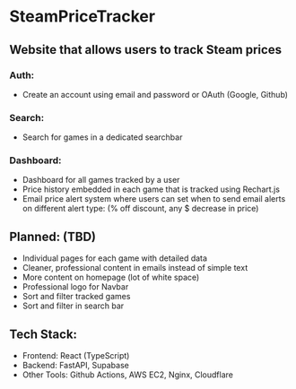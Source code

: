 # SteamPriceTracker

## Website that allows users to track Steam prices

### Auth:
- Create an account using email and password or OAuth (Google, Github)
### Search:
- Search for games in a dedicated searchbar
### Dashboard:
- Dashboard for all games tracked by a user
- Price history embedded in each game that is tracked using Rechart.js
- Email price alert system where users can set when to send email alerts on different alert type: (% off discount, any $ decrease in price)

## Planned: (TBD)
- Individual pages for each game with detailed data
- Cleaner, professional content in emails instead of simple text
- More content on homepage (lot of white space)
- Professional logo for Navbar
- Sort and filter tracked games
- Sort and filter in search bar

  
## Tech Stack:
- Frontend: React (TypeScript)
- Backend: FastAPI, Supabase
- Other Tools: Github Actions, AWS EC2, Nginx, Cloudflare
